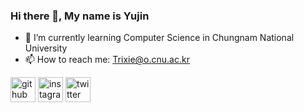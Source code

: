 ### Hi there 👋,  My name is Yujin


- 🌱 I’m currently learning Computer Science in Chungnam National University 
- 📫 How to reach me: Trixie@o.cnu.ac.kr 


[<img src='https://cdn.jsdelivr.net/npm/simple-icons@3.0.1/icons/github.svg' alt='github' height='40'>](https://github.com/https://github.com/Yujinmon)  [<img src='https://cdn.jsdelivr.net/npm/simple-icons@3.0.1/icons/instagram.svg' alt='instagram' height='40'>](https://www.instagram.com/https://www.instagram.com/yujinmon//)  [<img src='https://cdn.jsdelivr.net/npm/simple-icons@3.0.1/icons/twitter.svg' alt='twitter' height='40'>](https://twitter.com/https://twitter.com/Gaksu_)  


